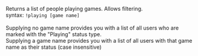 Returns a list of people playing games. Allows filtering.<br />
syntax: `!playing [game name]`<br />
<br />
Supplying no game name provides you with a list of all users who are marked with the "Playing" status type.<br />
Supplying a game name provides you with a list of all users with that game name as their status (case insensitive)